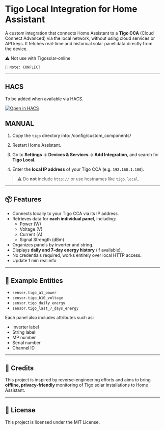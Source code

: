 # Tigo Local Integration for Home Assistant

A custom integration that connects Home Assistant to a **Tigo CCA** (Cloud Connect Advanced) via the local network, without using cloud services or API keys. It fetches real-time and historical solar panel data directly from the device.

⚠️ Not use with Tigosolar-online

    🔄 Note: CONFLICT

---

## HACS

To be added when available via HACS.

[![Open in HACS](https://my.home-assistant.io/badges/hacs_repository.svg)](https://my.home-assistant.io/redirect/hacs_repository/?owner=bobsilvio&repository=tigosolar-local&category=integration)

## MANUAL
1. Copy the `tigo` directory into: /config/custom_components/

2. Restart Home Assistant.

3. Go to **Settings → Devices & Services → Add Integration**, and search for **Tigo Local**.

4. Enter the **local IP address** of your Tigo CCA (e.g. `192.168.1.100`).

> ⚠️ Do **not** include `http://` or use hostnames like `tigo.local`.

---
## 📦 Features

- Connects locally to your Tigo CCA via its IP address.
- Retrieves data for **each individual panel**, including:
  - Power (W)
  - Voltage (V)
  - Current (A)
  - Signal Strength (dBm)
- Organizes panels by inverter and string.
- Displays **daily and 7-day energy history** (if available).
- No credentials required, works entirely over local HTTP access.
- Update 1 min real info
  
---

## 📸 Example Entities

- `sensor.tigo_a1_power`
- `sensor.tigo_b10_voltage`
- `sensor.tigo_daily_energy`
- `sensor.tigo_last_7_days_energy`

Each panel also includes attributes such as:
- Inverter label
- String label
- MP number
- Serial number
- Channel ID

---

## 🙏 Credits

This project is inspired by reverse-engineering efforts and aims to bring **offline, privacy-friendly** monitoring of Tigo solar installations to Home Assistant.

---

## 📄 License

This project is licensed under the MIT License.
